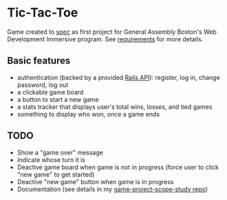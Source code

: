 # Tic-Tac-Toe

Game created to [spec](https://github.com/ga-wdi-boston/game-project) as first project for General Assembly Boston's Web Development Immersive program. See [requirements](https://github.com/ga-wdi-boston/game-project/blob/master/requirements.md) for more details.

## Basic features

- authentication (backed by a provided [Rails API](https://github.com/ga-wdi-boston/game-project-api)): register, log in, change password, log out
- a clickable game board
- a button to start a new game
- a stats tracker that displays user's total wins, losses, and tied games
- something to display who won, once a game ends


## TODO

* Show a "game over" message
* Indicate whose turn it is 
* Deactive game board when game is not in progress (force user to click "new game" to get started)
* Deactive "new game" button when game is in progress 
* Documentation (see details in my [game-project-scope-study repo](https://github.com/rebekahheacock/game-project-scope-study/blob/response/study.md))



